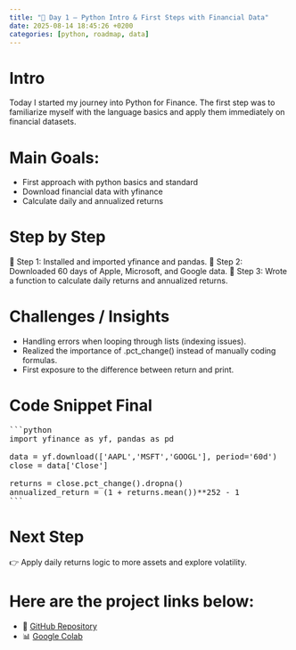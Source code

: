 ```yaml
---
title: "📖 Day 1 – Python Intro & First Steps with Financial Data"
date: 2025-08-14 18:45:26 +0200
categories: [python, roadmap, data]
---
```


# Intro

Today I started my journey into Python for Finance. The first step was to familiarize myself with the language basics and apply them immediately on financial datasets.

# Main Goals:

- First approach with python basics and standard
- Download financial data with yfinance
- Calculate daily and annualized returns

# Step by Step
📍 Step 1: Installed and imported yfinance and pandas.
📍 Step 2: Downloaded 60 days of Apple, Microsoft, and Google data.
📍 Step 3: Wrote a function to calculate daily returns and annualized returns.

# Challenges / Insights

- Handling errors when looping through lists (indexing issues).
- Realized the importance of .pct_change() instead of manually coding formulas.
- First exposure to the difference between return and print.

# Code Snippet Final

<pre>
```python
import yfinance as yf, pandas as pd

data = yf.download(['AAPL','MSFT','GOOGL'], period='60d')
close = data['Close']

returns = close.pct_change().dropna()
annualized_return = (1 + returns.mean())**252 - 1
```
</pre>

# Next Step
👉 Apply daily returns logic to more assets and explore volatility.

# Here are the project links below:
- 🔗 [GitHub Repository](https://github.com/DLPietro/learning-roadmap)
- 📊 [Google Colab](https://colab.research.google.com/github/DLPietro/learning-roadmap/blob/main/day_1.ipynb)
